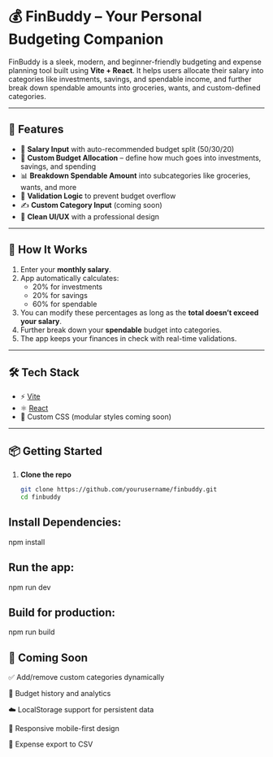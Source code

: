 # 💰 FinBuddy – Your Personal Budgeting Companion

FinBuddy is a sleek, modern, and beginner-friendly budgeting and expense planning tool built using **Vite + React**. It helps users allocate their salary into categories like investments, savings, and spendable income, and further break down spendable amounts into groceries, wants, and custom-defined categories.

---

## 🚀 Features

- 💸 **Salary Input** with auto-recommended budget split (50/30/20)
- 🎯 **Custom Budget Allocation** – define how much goes into investments, savings, and spending
- 📊 **Breakdown Spendable Amount** into subcategories like groceries, wants, and more
- 🔐 **Validation Logic** to prevent budget overflow
- ✍️ **Custom Category Input** (coming soon)
- 💅 **Clean UI/UX** with a professional design

---


## 🧠 How It Works

1. Enter your **monthly salary**.
2. App automatically calculates:
   - 20% for investments
   - 20% for savings
   - 60% for spendable
3. You can modify these percentages as long as the **total doesn’t exceed your salary**.
4. Further break down your **spendable** budget into categories.
5. The app keeps your finances in check with real-time validations.

---

## 🛠️ Tech Stack

- ⚡ [Vite](https://vitejs.dev/)
- ⚛️ [React](https://reactjs.org/)
- 🎨 Custom CSS (modular styles coming soon)

---

## 📦 Getting Started

1. **Clone the repo**
   ```bash
   git clone https://github.com/yourusername/finbuddy.git
   cd finbuddy


## Install Dependencies:
npm install

## Run the app:
npm run dev

## Build for production:
npm run build


## 🧩 Coming Soon
✅ Add/remove custom categories dynamically

🧠 Budget history and analytics

☁️ LocalStorage support for persistent data

📱 Responsive mobile-first design

🔗 Expense export to CSV
